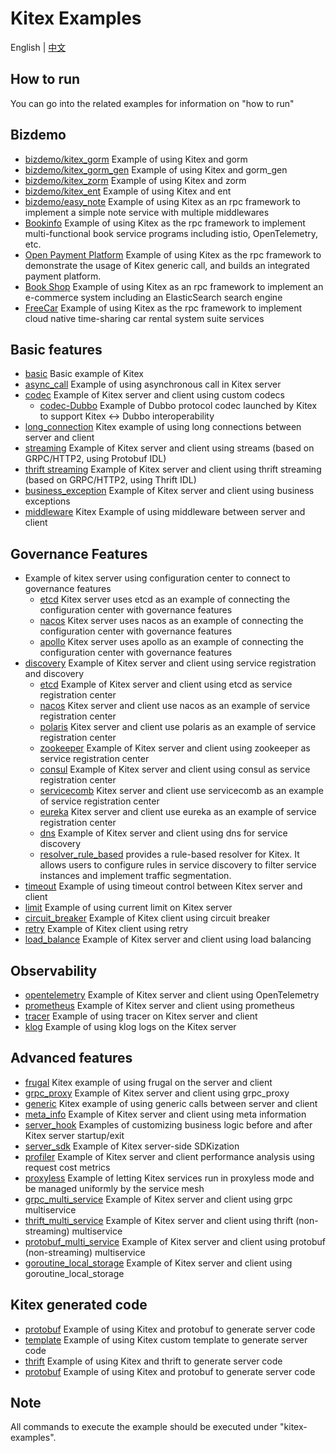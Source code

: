 # Kitex Examples

English | [中文](README_CN.md)

## How to run

You can go into the related examples for information on "how to run"

## Bizdemo
- [bizdemo/kitex_gorm](bizdemo/kitex_gorm) Example of using Kitex and gorm
- [bizdemo/kitex_gorm_gen](bizdemo/kitex_gorm_gen) Example of using Kitex and gorm_gen
- [bizdemo/kitex_zorm](bizdemo/kitex_zorm) Example of using Kitex and zorm
- [bizdemo/kitex_ent](bizdemo/kitex_ent) Example of using Kitex and ent
- [bizdemo/easy_note](bizdemo/easy_note) Example of using Kitex as an rpc framework to implement a simple note service with multiple middlewares
- [Bookinfo](https://github.com/cloudwego/biz-demo/tree/main/bookinfo) Example of using Kitex as the rpc framework to implement multi-functional book service programs including istio, OpenTelemetry, etc.
- [Open Payment Platform](https://github.com/cloudwego/biz-demo/tree/main/open-payment-platform) Example of using Kitex as the rpc framework to demonstrate the usage of Kitex generic call, and builds an integrated payment platform.
- [Book Shop](https://github.com/cloudwego/biz-demo/tree/main/book-shop) Example of using Kitex as an rpc framework to implement an e-commerce system including an ElasticSearch search engine
- [FreeCar](https://github.com/CyanAsterisk/FreeCar) Example of using Kitex as the rpc framework to implement cloud native time-sharing car rental system suite services

## Basic features
- [basic](basic) Basic example of Kitex
- [async_call](async_call) Example of using asynchronous call in Kitex server
- [codec](codec) Example of Kitex server and client using custom codecs
    - [codec-Dubbo](https://github.com/kitex-contrib/codec-dubbo/tree/main/samples/helloworld) Example of Dubbo protocol codec launched by Kitex to support Kitex <-> Dubbo interoperability
- [long_connection](longconnection) Kitex example of using long connections between server and client
- [streaming](streaming) Example of Kitex server and client using streams (based on GRPC/HTTP2, using Protobuf IDL)
- [thrift streaming](thrift_streaming) Example of Kitex server and client using thrift streaming (based on GRPC/HTTP2, using Thrift IDL)
- [business_exception](business_exception) Example of Kitex server and client using business exceptions
- [middleware](middleware) Kitex Example of using middleware between server and client

## Governance Features
- Example of kitex server using configuration center to connect to governance features
    - [etcd](https://github.com/kitex-contrib/config-etcd/tree/main/example) Kitex server uses etcd as an example of connecting the configuration center with governance features
    - [nacos](https://github.com/kitex-contrib/config-nacos/tree/main/example) Kitex server uses nacos as an example of connecting the configuration center with governance features
    - [apollo](https://github.com/kitex-contrib/config-apollo/tree/main/example) Kitex server uses apollo as an example of connecting the configuration center with governance features
- [discovery](discovery) Example of Kitex server and client using service registration and discovery
    - [etcd](https://github.com/kitex-contrib/registry-etcd/tree/main/example) Example of Kitex server and client using etcd as service registration center
    - [nacos](https://github.com/kitex-contrib/registry-nacos/tree/main/example) Kitex server and client use nacos as an example of service registration center
    - [polaris](https://github.com/kitex-contrib/registry-polaris/tree/main/example) Kitex server and client use polaris as an example of service registration center
    - [zookeeper](https://github.com/kitex-contrib/registry-zookeeper) Example of Kitex server and client using zookeeper as service registration center
    - [consul](https://github.com/kitex-contrib/registry-consul/tree/main/example) Example of Kitex server and client using consul as service registration center
    - [servicecomb](https://github.com/kitex-contrib/registry-servicecomb/tree/main/example) Kitex server and client use servicecomb as an example of service registration center
    - [eureka](https://github.com/kitex-contrib/registry-eureka/tree/main/example) Kitex server and client use eureka as an example of service registration center
    - [dns](https://github.com/kitex-contrib/resolver-dns) Example of Kitex server and client using dns for service discovery
    - [resolver_rule_based](https://github.com/kitex-contrib/resolver-rule-based/tree/main/demo) provides a rule-based resolver for Kitex. It allows users to configure rules in service discovery to filter service instances and implement traffic segmentation.
- [timeout](governance/timeout) Example of using timeout control between Kitex server and client
- [limit](governance/limit) Example of using current limit on Kitex server
- [circuit_breaker](governance/circuitbreak) Example of Kitex client using circuit breaker
- [retry](governance/retry) Example of Kitex client using retry
- [load_balance](loadbalancer) Example of Kitex server and client using load balancing

## Observability
- [opentelemetry](opentelemetry) Example of Kitex server and client using OpenTelemetry
- [prometheus](prometheus) Example of Kitex server and client using prometheus
- [tracer](tracer) Example of using tracer on Kitex server and client
- [klog](klog) Example of using klog logs on the Kitex server

## Advanced features
- [frugal](frugal) Kitex example of using frugal on the server and client
- [grpc_proxy](grpcproxy) Example of Kitex server and client using grpc_proxy
- [generic](generic) Kitex example of using generic calls between server and client
- [meta_info](metainfo) Example of Kitex server and client using meta information
- [server_hook](server_hook) Examples of customizing business logic before and after Kitex server startup/exit
- [server_sdk](server_sdk) Example of Kitex server-side SDKization
- [profiler](profiler) Example of Kitex server and client performance analysis using request cost metrics
- [proxyless](proxyless) Example of letting Kitex services run in proxyless mode and be managed uniformly by the service mesh
- [grpc_multi_service](grpc_multi_service) Example of Kitex server and client using grpc multiservice
- [thrift_multi_service](thrift_multi_service) Example of Kitex server and client using thrift (non-streaming) multiservice
- [protobuf_multi_service](protobuf_multi_service) Example of Kitex server and client using protobuf (non-streaming) multiservice
- [goroutine_local_storage](goroutine-local-storage) Example of Kitex server and client using goroutine_local_storage 


## Kitex generated code
- [protobuf](kitex/protobuf) Example of using Kitex and protobuf to generate server code
- [template](kitex/template) Example of using Kitex custom template to generate server code
- [thrift](kitex/thrift) Example of using Kitex and thrift to generate server code
- [protobuf](kitex/protobuf) Example of using Kitex and protobuf to generate server code

## Note

All commands to execute the example should be executed under "kitex-examples".